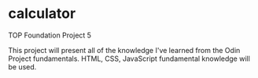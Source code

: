 # calculator
TOP Foundation Project 5

This project will present all of the knowledge I've learned from the 
Odin Project fundamentals. HTML, CSS, JavaScript fundamental knowledge
will be used.

